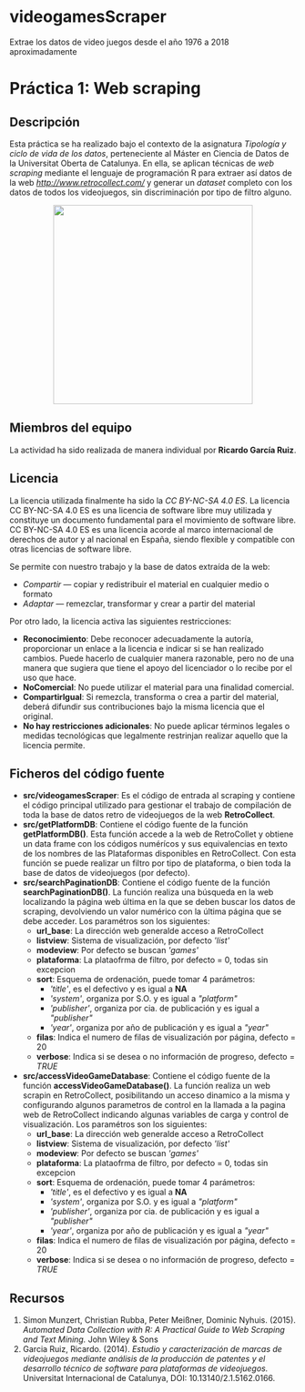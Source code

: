 # videogamesScraper
Extrae los datos de video juegos desde el año 1976 a 2018 aproximadamente

# Práctica 1: Web scraping

## Descripción

Esta práctica se ha realizado bajo el contexto de la asignatura _Tipología y ciclo de vida de los datos_, perteneciente al Máster en Ciencia de Datos de la Universitat Oberta de Catalunya. En ella, se aplican técnicas de _web scraping_ mediante el lenguaje de programación R para extraer así datos de la web _http://www.retrocollect.com/_ y generar un _dataset_ completo con los datos de todos los videojuegos, sin discriminación por tipo de filtro alguno.
<p align="center">
  <img src="http://www.retrocollect.com/videogamedatabase/public/images/various/RetroCollect-Logo.png" width="350"/>
</p>

## Miembros del equipo

La actividad ha sido realizada de manera individual por **Ricardo García Ruiz**.

## Licencia

La licencia utilizada finalmente ha sido la _CC BY-NC-SA 4.0 ES_.
La licencia CC BY-NC-SA 4.0 ES es una licencia de software libre muy utilizada y constituye un documento fundamental para el movimiento de software libre.
CC BY-NC-SA 4.0 ES es una licencia acorde al marco internacional de derechos de autor y al nacional en España, siendo flexible y compatible con otras licencias de software libre.

Se permite con nuestro trabajo y la base de datos extraída de la web:  

* *Compartir* — copiar y redistribuir el material en cualquier medio o formato
* *Adaptar* — remezclar, transformar y crear a partir del material

Por otro lado, la licencia activa las siguientes restricciones:  

* **Reconocimiento**: Debe reconocer adecuadamente la autoría, proporcionar un enlace a la licencia e indicar si se han realizado cambios. Puede hacerlo de cualquier manera razonable, pero no de una manera que sugiera que tiene el apoyo del licenciador o lo recibe por el uso que hace.
* **NoComercial**: No puede utilizar el material para una finalidad comercial.
* **CompartirIgual**: Si remezcla, transforma o crea a partir del material, deberá difundir sus contribuciones bajo la misma licencia que el original.
* **No hay restricciones adicionales**: No puede aplicar términos legales o medidas tecnológicas que legalmente restrinjan realizar aquello que la licencia permite.

## Ficheros del código fuente

* **src/videogamesScraper**: Es el código de entrada al scraping y contiene el código principal utilizado para gestionar el trabajo de compilación de toda la base de datos retro de videojuegos de la web **RetroCollect**.
* **src/getPlatformDB**: Contiene el código fuente de la función **getPlatformDB()**. Esta función accede a la web de RetroCollet y obtiene un data frame con los códigos numérícos y sus equivalencias en texto de los nombres de las Plataformas disponibles en RetroCollect. Con esta función se puede realizar un filtro por tipo de plataforma, o bien toda la base de datos de videojuegos (por defecto).
* **src/searchPaginationDB**: Contiene el código fuente de la función **searchPaginationDB()**. La función realiza una búsqueda en la web localizando la página web última en la que se deben buscar los datos de scraping, devolviendo un valor numérico con la última página que se debe acceder. Los paramétros son los siguientes:
  + **url_base**: La dirección web generalde acceso a RetroCollect
  + **listview**: Sistema de visualización, por defecto *'list'*
  + **modeview**:   Por defecto se buscan *'games'*
  + **plataforma**: La plataofrma de filtro, por defecto = 0, todas sin excepcion
  + **sort**:       Esquema de ordenación, puede tomar 4 parámetros:
    + *'title'*, es el defectivo y es igual a **NA**
    + *'system'*, organiza por S.O. y es igual a *"platform"*
    + *'publisher'*, organiza por cia. de publicación y es igual a *"publisher"*
    + *'year'*, organiza por año de publicación y es igual a *"year"*
  + **filas**:      Indica el numero de filas de visualización por página, defecto = 20
  + **verbose**:    Indica si se desea o no información de progreso, defecto = *TRUE*
* **src/accessVideoGameDatabase**: Contiene el código fuente de la función **accessVideoGameDatabase()**. La función realiza un web scrapin en RetroCollect, posibilitando un acceso dinamico a la misma y configurando algunos parametros de control en la llamada a la pagina web de RetroCollect indicando algunas variables de carga y control de visualización. Los paramétros son los siguientes:
  + **url_base**: La dirección web generalde acceso a RetroCollect
  + **listview**: Sistema de visualización, por defecto *'list'*
  + **modeview**:   Por defecto se buscan *'games'*
  + **plataforma**: La plataofrma de filtro, por defecto = 0, todas sin excepcion
  + **sort**:       Esquema de ordenación, puede tomar 4 parámetros:
    + *'title'*, es el defectivo y es igual a **NA**
    + *'system'*, organiza por S.O. y es igual a *"platform"*
    + *'publisher'*, organiza por cia. de publicación y es igual a *"publisher"*
    + *'year'*, organiza por año de publicación y es igual a *"year"*
  + **filas**:      Indica el numero de filas de visualización por página, defecto = 20
  + **verbose**:    Indica si se desea o no información de progreso, defecto = *TRUE*

## Recursos

1. Simon Munzert, Christian Rubba, Peter Meißner, Dominic Nyhuis. (2015). _Automated Data Collection with R: A Practical Guide to Web Scraping and Text Mining._ John Wiley & Sons
2. Garcia Ruiz, Ricardo. (2014). _Estudio y caracterización de marcas de videojuegos mediante análisis de la producción de patentes y el desarrollo técnico de software para plataformas de videojuegos._ Universitat Internacional de Catalunya, DOI: 10.13140/2.1.5162.0166. 
